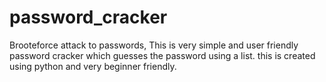 # password_cracker
Brooteforce attack to passwords, This is very simple and user friendly password cracker which guesses the password using a list. this is created using python and very beginner friendly.
